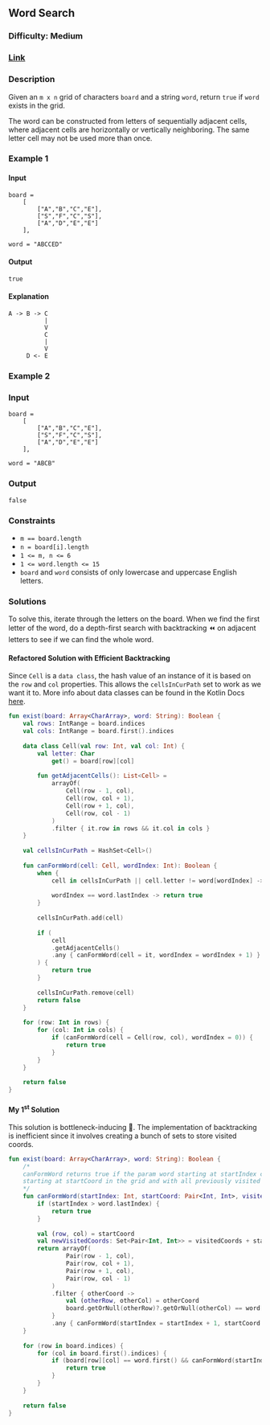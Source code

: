 ## Word Search
### Difficulty: Medium
### [Link](https://leetcode.com/problems/word-search/)

### Description

Given an `m x n` grid of characters `board` and a string `word`, return `true` if `word` exists in the grid.

The word can be constructed from letters of sequentially adjacent cells, where adjacent cells are horizontally or vertically neighboring. The same letter cell may not be used more than once.

### Example 1

#### Input

```
board =
    [
        ["A","B","C","E"],
        ["S","F","C","S"],
        ["A","D","E","E"]
    ],

word = "ABCCED"
```

#### Output
`true`

#### Explanation

```
A -> B -> C
          |
          V
          C
          |
          V
     D <- E
```

### Example 2

### Input

```
board =
    [
        ["A","B","C","E"],
        ["S","F","C","S"],
        ["A","D","E","E"]
    ],
    
word = "ABCB"
```

### Output
`false`

### Constraints

- `m == board.length`
- `n = board[i].length`
- `1 <= m, n <= 6`
- `1 <= word.length <= 15`
- `board` and `word` consists of only lowercase and uppercase English letters.

### Solutions

To solve this, iterate through the letters on the board. When we find the first letter of the word, do a depth-first search with backtracking :rewind: on adjacent letters to see if we can find the whole word.

#### Refactored Solution with Efficient Backtracking

Since `Cell` is a `data class`, the hash value of an instance of it is based on the `row` and `col` properties. This allows the `cellsInCurPath` set to work as we want it to. More info about data classes can be found in the Kotlin Docs [here](https://kotlinlang.org/docs/data-classes.html).

```kotlin
fun exist(board: Array<CharArray>, word: String): Boolean {
    val rows: IntRange = board.indices
    val cols: IntRange = board.first().indices
    
    data class Cell(val row: Int, val col: Int) {
        val letter: Char
            get() = board[row][col]
        
        fun getAdjacentCells(): List<Cell> =
            arrayOf(
                Cell(row - 1, col),
                Cell(row, col + 1),
                Cell(row + 1, col),
                Cell(row, col - 1)
            )
            .filter { it.row in rows && it.col in cols }
    }
    
    val cellsInCurPath = HashSet<Cell>()
    
    fun canFormWord(cell: Cell, wordIndex: Int): Boolean {
        when {
            cell in cellsInCurPath || cell.letter != word[wordIndex] -> return false
            
            wordIndex == word.lastIndex -> return true
        }
        
        cellsInCurPath.add(cell)
        
        if (
            cell
            .getAdjacentCells()
            .any { canFormWord(cell = it, wordIndex = wordIndex + 1) }
        ) {
            return true
        }
        
        cellsInCurPath.remove(cell)
        return false
    }
    
    for (row: Int in rows) {
        for (col: Int in cols) {
            if (canFormWord(cell = Cell(row, col), wordIndex = 0)) {
                return true
            }
        }
    }
    
    return false
}
```

#### My 1<sup>st</sup> Solution

This solution is bottleneck-inducing :champagne:. The implementation of backtracking is inefficient since it involves creating a bunch of sets to store visited coords.

```kotlin
fun exist(board: Array<CharArray>, word: String): Boolean {
    /*
    canFormWord returns true if the param word starting at startIndex can be formed when
    starting at startCoord in the grid and with all previously visited coords in visitedCoords.
    */
    fun canFormWord(startIndex: Int, startCoord: Pair<Int, Int>, visitedCoords: Set<Pair<Int, Int>>): Boolean {
        if (startIndex > word.lastIndex) {
            return true
        }
        
        val (row, col) = startCoord
        val newVisitedCoords: Set<Pair<Int, Int>> = visitedCoords + startCoord
        return arrayOf(
                Pair(row - 1, col),
                Pair(row, col + 1),
                Pair(row + 1, col),
                Pair(row, col - 1)
            )
            .filter { otherCoord ->
                val (otherRow, otherCol) = otherCoord
                board.getOrNull(otherRow)?.getOrNull(otherCol) == word[startIndex] && otherCoord !in visitedCoords
            }
            .any { canFormWord(startIndex = startIndex + 1, startCoord = it, visitedCoords = newVisitedCoords) }
    }
    
    for (row in board.indices) {
        for (col in board.first().indices) {
            if (board[row][col] == word.first() && canFormWord(startIndex = 1, startCoord = Pair(row, col), visitedCoords = emptySet())) {
                return true
            }
        }
    }
    
    return false
}
```